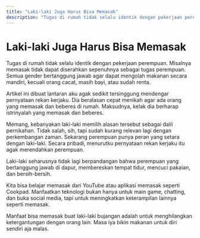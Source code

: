 ```yaml
---
title: "Laki-laki Juga Harus Bisa Memasak"
description: "Tugas di rumah tidak selalu identik dengan pekerjaan perempuan. Misalnya memasak tidak dapat diserahkan sepenuhnya sebagai tugas perempuan."
---
```

# Laki-laki Juga Harus Bisa Memasak

Tugas di rumah tidak selalu identik dengan pekerjaan perempuan. Misalnya memasak tidak dapat diserahkan sepenuhnya sebagai tugas perempuan. Semua gender bertanggung jawab agar dapat mengolah makanan secara mandiri, kecuali orang cacat, masih bayi, atau sudah renta. 

Artikel ini dibuat lantaran aku agak sedikit tersinggung mendengar pernyataan rekan kerjaku. Dia beralasan cepat menikah agar ada orang yang memasak dan beberes di rumah. Maksudnya, kelak dia berharap istrinyalah yang memasak dan beberes. 

Memang, kebanyakan laki-laki memilih alasan tersebut sebagai dalil pernikahan. Tidak salah, sih, tapi sudah kurang relevan lagi dengan perkembangan zaman. Sekarang perempuan punya peran yang setara dengan laki-laki. Secara pribadi, menurutku pernyataan rekan kerjaku itu agak merendahkan perempuan. 

Laki-laki seharusnya tidak lagi berpandangan bahwa perempuan yang bertanggung jawab di dapur, membereskan tempat tidur, mencuci pakaian, dan bersih-bersih. 

Kita bisa belajar memasak dari YouTube atau aplikasi memasak seperti Cookpad. Manfaatkan teknologi bukan hanya untuk main game, chatting, dan buka social media, tapi untuk meningkatkan keterampilan lainnya seperti memasak. 

Manfaat bisa memasak buat laki-laki bujangan adalah untuk menghilangkan ketergantungan dengan orang lain. Masa iya bikin makanan untuk diri sendiri aja malas. 